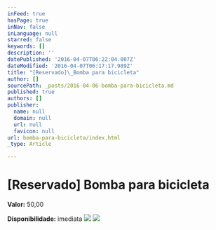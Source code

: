 ```yaml
---
inFeed: true
hasPage: true
inNav: false
inLanguage: null
starred: false
keywords: []
description: ''
datePublished: '2016-04-07T06:22:04.007Z'
dateModified: '2016-04-07T06:17:17.989Z'
title: "[Reservado]\_Bomba para bicicleta"
author: []
sourcePath: _posts/2016-04-06-bomba-para-bicicleta.md
published: true
authors: []
publisher:
  name: null
  domain: null
  url: null
  favicon: null
url: bomba-para-bicicleta/index.html
_type: Article

---
```

# \[Reservado\] Bomba para bicicleta

**Valor:** 50,00

**Disponibilidade:** imediata
![](https://the-grid-user-content.s3-us-west-2.amazonaws.com/73556051-f0d6-40c7-8437-7b651b6e8657.jpg)
![](https://the-grid-user-content.s3-us-west-2.amazonaws.com/90dd2e26-a8b0-4c4a-aaf5-bec1867e0d4d.jpg)
